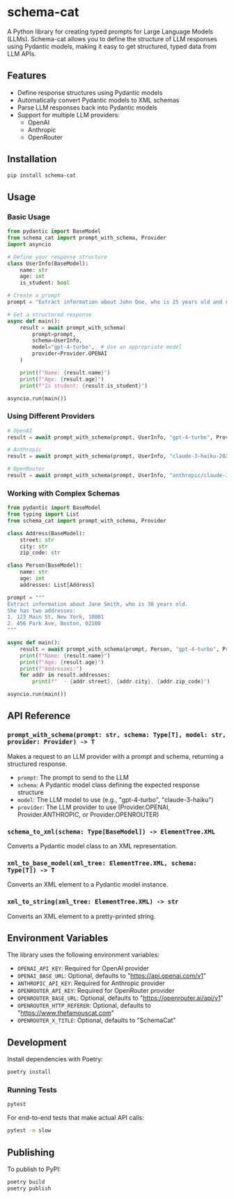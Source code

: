 # schema-cat

A Python library for creating typed prompts for Large Language Models (LLMs). Schema-cat allows you to define the structure of LLM responses using Pydantic models, making it easy to get structured, typed data from LLM APIs.

## Features

- Define response structures using Pydantic models
- Automatically convert Pydantic models to XML schemas
- Parse LLM responses back into Pydantic models
- Support for multiple LLM providers:
  - OpenAI
  - Anthropic
  - OpenRouter

## Installation

```bash
pip install schema-cat
```

## Usage

### Basic Usage

```python
from pydantic import BaseModel
from schema_cat import prompt_with_schema, Provider
import asyncio

# Define your response structure
class UserInfo(BaseModel):
    name: str
    age: int
    is_student: bool

# Create a prompt
prompt = "Extract information about John Doe, who is 25 years old and not a student."

# Get a structured response
async def main():
    result = await prompt_with_schema(
        prompt=prompt,
        schema=UserInfo,
        model="gpt-4-turbo",  # Use an appropriate model
        provider=Provider.OPENAI
    )

    print(f"Name: {result.name}")
    print(f"Age: {result.age}")
    print(f"Is student: {result.is_student}")

asyncio.run(main())
```

### Using Different Providers

```python
# OpenAI
result = await prompt_with_schema(prompt, UserInfo, "gpt-4-turbo", Provider.OPENAI)

# Anthropic
result = await prompt_with_schema(prompt, UserInfo, "claude-3-haiku-20240307", Provider.ANTHROPIC)

# OpenRouter
result = await prompt_with_schema(prompt, UserInfo, "anthropic/claude-3-opus-20240229", Provider.OPENROUTER)
```

### Working with Complex Schemas

```python
from pydantic import BaseModel
from typing import List
from schema_cat import prompt_with_schema, Provider

class Address(BaseModel):
    street: str
    city: str
    zip_code: str

class Person(BaseModel):
    name: str
    age: int
    addresses: List[Address]

prompt = """
Extract information about Jane Smith, who is 30 years old.
She has two addresses:
1. 123 Main St, New York, 10001
2. 456 Park Ave, Boston, 02108
"""

async def main():
    result = await prompt_with_schema(prompt, Person, "gpt-4-turbo", Provider.OPENAI)
    print(f"Name: {result.name}")
    print(f"Age: {result.age}")
    print(f"Addresses:")
    for addr in result.addresses:
        print(f"  - {addr.street}, {addr.city}, {addr.zip_code}")

asyncio.run(main())
```

## API Reference

### `prompt_with_schema(prompt: str, schema: Type[T], model: str, provider: Provider) -> T`

Makes a request to an LLM provider with a prompt and schema, returning a structured response.

- `prompt`: The prompt to send to the LLM
- `schema`: A Pydantic model class defining the expected response structure
- `model`: The LLM model to use (e.g., "gpt-4-turbo", "claude-3-haiku")
- `provider`: The LLM provider to use (Provider.OPENAI, Provider.ANTHROPIC, or Provider.OPENROUTER)

### `schema_to_xml(schema: Type[BaseModel]) -> ElementTree.XML`

Converts a Pydantic model class to an XML representation.

### `xml_to_base_model(xml_tree: ElementTree.XML, schema: Type[T]) -> T`

Converts an XML element to a Pydantic model instance.

### `xml_to_string(xml_tree: ElementTree.XML) -> str`

Converts an XML element to a pretty-printed string.

## Environment Variables

The library uses the following environment variables:

- `OPENAI_API_KEY`: Required for OpenAI provider
- `OPENAI_BASE_URL`: Optional, defaults to "https://api.openai.com/v1"
- `ANTHROPIC_API_KEY`: Required for Anthropic provider
- `OPENROUTER_API_KEY`: Required for OpenRouter provider
- `OPENROUTER_BASE_URL`: Optional, defaults to "https://openrouter.ai/api/v1"
- `OPENROUTER_HTTP_REFERER`: Optional, defaults to "https://www.thefamouscat.com"
- `OPENROUTER_X_TITLE`: Optional, defaults to "SchemaCat"

## Development

Install dependencies with Poetry:

```bash
poetry install
```

### Running Tests

```bash
pytest
```

For end-to-end tests that make actual API calls:

```bash
pytest -m slow
```

## Publishing

To publish to PyPI:

```bash
poetry build
poetry publish
```
